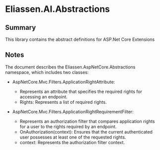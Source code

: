# Eliassen.AI.Abstractions

## Summary

This library contains the abstract definitions for ASP.Net Core Extensions

## Notes

The document describes the Eliassen.AspNetCore.Abstractions namespace, which includes two classes:

* AspNetCore.Mvc.Filters.ApplicationRightAttribute:
  * Represents an attribute that specifies the required rights for accessing an endpoint.
  * Rights: Represents a list of required rights.

* AspNetCore.Mvc.Filters.ApplicationRightRequirementFilter:
  * Represents an authorization filter that compares application rights for a user to the rights required by an endpoint.
  * OnAuthorization(context): Ensures that the current authenticated user possesses at least one of the requested rights.
  * context: Represents the authorization filter context.
